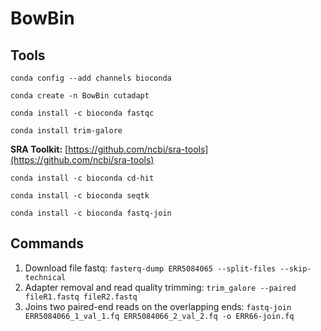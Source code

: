 # BowBin

## Tools
`conda config --add channels bioconda`

`conda create -n BowBin cutadapt`

`conda install -c bioconda fastqc`

`conda install trim-galore`

**SRA Toolkit:** [https://github.com/ncbi/sra-tools](https://github.com/ncbi/sra-tools)

`conda install -c bioconda cd-hit`

`conda install -c bioconda seqtk`

`conda install -c bioconda fastq-join`

## Commands
1. Download file fastq: `fasterq-dump ERR5084065 --split-files --skip-technical`
2. Adapter removal and read quality trimming: `trim_galore --paired fileR1.fastq fileR2.fastq`
3. Joins two paired-end reads on the overlapping ends: `fastq-join ERR5084066_1_val_1.fq ERR5084066_2_val_2.fq -o ERR66-join.fq` 
